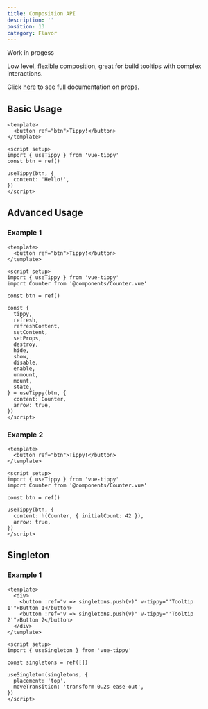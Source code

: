 ```yaml
---
title: Composition API
description: ''
position: 13
category: Flavor
---
```


<alert type="warning"> Work in progess </alert>

Low level, flexible composition, great for build tooltips with complex interactions.

Click [here](/props) to see full documentation on props.

## Basic Usage

```vue
<template>
  <button ref="btn">Tippy!</button>
</template>

<script setup>
import { useTippy } from 'vue-tippy'
const btn = ref()

useTippy(btn, {
  content: 'Hello!',
})
</script>
```

## Advanced Usage

### Example 1

```vue
<template>
  <button ref="btn">Tippy!</button>
</template>

<script setup>
import { useTippy } from 'vue-tippy'
import Counter from '@components/Counter.vue'

const btn = ref()

const {
  tippy,
  refresh,
  refreshContent,
  setContent,
  setProps,
  destroy,
  hide,
  show,
  disable,
  enable,
  unmount,
  mount,
  state,
} = useTippy(btn, {
  content: Counter,
  arrow: true,
})
</script>
```

### Example 2

```vue
<template>
  <button ref="btn">Tippy!</button>
</template>

<script setup>
import { useTippy } from 'vue-tippy'
import Counter from '@components/Counter.vue'

const btn = ref()

useTippy(btn, {
  content: h(Counter, { initialCount: 42 }),
  arrow: true,
})
</script>
```

## Singleton

### Example 1

```vue
<template>
  <div>
    <button :ref="v => singletons.push(v)" v-tippy="'Tooltip 1'">Button 1</button>
    <button :ref="v => singletons.push(v)" v-tippy="'Tooltip 2'">Button 2</button>
  </div>
</template>

<script setup>
import { useSingleton } from 'vue-tippy'

const singletons = ref([])

useSingleton(singletons, {
  placement: 'top',
  moveTransition: 'transform 0.2s ease-out',
})
</script>
```
